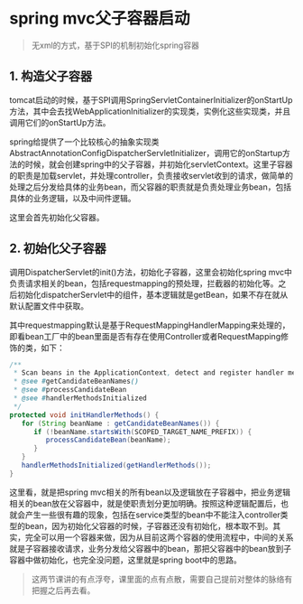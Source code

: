 # spring mvc父子容器启动

> 无xml的方式，基于SPI的机制初始化spring容器

## 1. 构造父子容器

tomcat启动的时候，基于SPI调用SpringServletContainerInitializer的onStartUp方法，其中会去找WebApplicationInitializer的实现类，实例化这些实现类，并且调用它们的onStartUp方法。

spring给提供了一个比较核心的抽象实现类AbstractAnnotationConfigDispatcherServletInitializer，调用它的onStartup方法的时候，就会创建spring中的父子容器，并初始化servletContext。这里子容器的职责是加载servlet，并处理controller，负责接收servlet收到的请求，做简单的处理之后分发给具体的业务bean，而父容器的职责就是负责处理业务bean，包括具体的业务逻辑，以及中间件逻辑。

这里会首先初始化父容器。

## 2. 初始化父子容器

调用DispatcherServlet的init()方法，初始化子容器，这里会初始化spring mvc中负责请求相关的bean，包括requestmapping的预处理，拦截器的初始化等。之后初始化dispatcherServlet中的组件，基本逻辑就是getBean，如果不存在就从默认配置文件中获取。



其中requestmapping默认是基于RequestMappingHandlerMapping来处理的，即看bean工厂中的bean里面是否有存在使用Controller或者RequestMapping修饰的类，如下：

```java
/**
 * Scan beans in the ApplicationContext, detect and register handler methods.
 * @see #getCandidateBeanNames()
 * @see #processCandidateBean
 * @see #handlerMethodsInitialized
 */
protected void initHandlerMethods() {
   for (String beanName : getCandidateBeanNames()) {
      if (!beanName.startsWith(SCOPED_TARGET_NAME_PREFIX)) {
         processCandidateBean(beanName);
      }
   }
   handlerMethodsInitialized(getHandlerMethods());
}
```



这里看，就是把spring mvc相关的所有bean以及逻辑放在子容器中，把业务逻辑相关的bean放在父容器中，就是使职责划分更加明确。按照这种逻辑配置后，也就会产生一些很有趣的现象，包括在service类型的bean中不能注入controller类型的bean，因为初始化父容器的时候，子容器还没有初始化，根本取不到。其实，完全可以用一个容器来做，因为从目前这两个容器的使用流程中，中间的关系就是子容器接收请求，业务分发给父容器中的bean，那把父容器中的bean放到子容器中做初始化，也完全没问题，这里就是spring boot中的思路。



> 这两节课讲的有点浮夸，课里面的点有点散，需要自己提前对整体的脉络有把握之后再去看。













